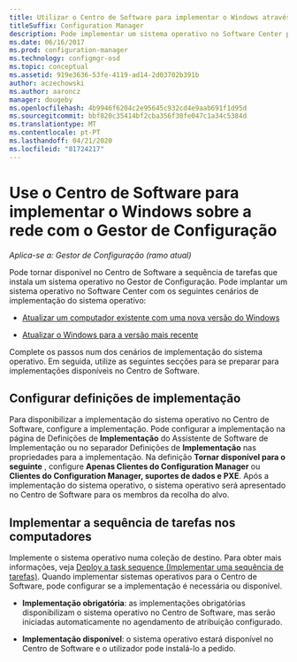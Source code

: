 ```yaml
---
title: Utilizar o Centro de Software para implementar o Windows através da rede
titleSuffix: Configuration Manager
description: Pode implementar um sistema operativo no Software Center para atualizar um computador existente com uma nova versão do Windows ou para atualizar o Windows para a versão mais recente.
ms.date: 06/16/2017
ms.prod: configuration-manager
ms.technology: configmgr-osd
ms.topic: conceptual
ms.assetid: 919e3636-53fe-4119-ad14-2d03702b391b
author: aczechowski
ms.author: aaroncz
manager: dougeby
ms.openlocfilehash: 4b9946f6204c2e95645c932cd4e9aab691f1d95d
ms.sourcegitcommit: bbf820c35414bf2cba356f30fe047c1a34c5384d
ms.translationtype: MT
ms.contentlocale: pt-PT
ms.lasthandoff: 04/21/2020
ms.locfileid: "81724217"
---
```

# <a name="use-software-center-to-deploy-windows-over-the-network-with-configuration-manager"></a>Use o Centro de Software para implementar o Windows sobre a rede com o Gestor de Configuração

*Aplica-se a: Gestor de Configuração (ramo atual)*

Pode tornar disponível no Centro de Software a sequência de tarefas que instala um sistema operativo no Gestor de Configuração. Pode implantar um sistema operativo no Software Center com os seguintes cenários de implementação do sistema operativo:

-   [Atualizar um computador existente com uma nova versão do Windows](refresh-an-existing-computer-with-a-new-version-of-windows.md)

-   [Atualizar o Windows para a versão mais recente](upgrade-windows-to-the-latest-version.md)

Complete os passos num dos cenários de implementação do sistema operativo. Em seguida, utilize as seguintes secções para se preparar para implementações disponíveis no Centro de Software.

## <a name="configure-deployment-settings"></a>Configurar definições de implementação  
Para disponibilizar a implementação do sistema operativo no Centro de Software, configure a implementação. Pode configurar a implementação na página de Definições de **Implementação** do Assistente de Software de Implementação ou no separador Definições de **Implementação** nas propriedades para a implementação. Na definição **Tornar disponível para o seguinte** , configure **Apenas Clientes do Configuration Manager** ou **Clientes do Configuration Manager, suportes de dados e PXE**. Após a implementação do sistema operativo, o sistema operativo será apresentado no Centro de Software para os membros da recolha do alvo.

##  <a name="deploy-the-task-sequence-to-computers"></a><a name="BKMK_Deploy"></a> Implementar a sequência de tarefas nos computadores  
Implemente o sistema operativo numa coleção de destino. Para obter mais informações, veja [Deploy a task sequence (Implementar uma sequência de tarefas)](deploy-a-task-sequence.md). Quando implementar sistemas operativos para o Centro de Software, pode configurar se a implementação é necessária ou disponível.

-   **Implementação obrigatória**: as implementações obrigatórias disponibilizam o sistema operativo no Centro de Software, mas serão iniciadas automaticamente no agendamento de atribuição configurado.

-   **Implementação disponível**: o sistema operativo estará disponível no Centro de Software e o utilizador pode instalá-lo a pedido.
